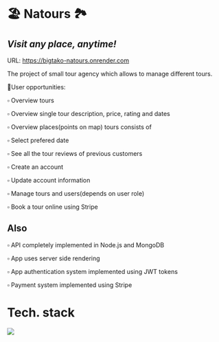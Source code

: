 # 🏖 Natours 🏞

## _Visit any place, anytime!_

URL: https://bigtako-natours.onrender.com

The project of small tour agency which allows to manage different tours.

👨User opportunities:

▫ Overview tours

▫ Overview single tour description, price, rating and dates

▫ Overview places(points on map) tours consists of

▫ Select prefered date

▫ See all the tour reviews of previous customers

▫ Create an account

▫️ Update account information

▫️ Manage tours and users(depends on user role)

▫️ Book a tour online using Stripe

## Also

▫️ API completely implemented in Node.js and MongoDB

▫️ App uses server side rendering

▫️ App authentication system implemented using JWT tokens

▫️ Payment system implemented using Stripe

# Tech. stack

<p align="start">
  <a href="https://skillicons.dev">
    <img src="https://skillicons.dev/icons?i=html,css,js,nodejs,express,mongodb,pug" />
  </a>
</p>
